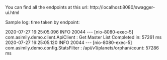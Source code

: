 You can find all the endpoints at this url: http://localhost:8080/swagger-ui.html

Sample log: time taken by endpoint:

2020-07-27 16:25:05.096  INFO 20044 --- [nio-8080-exec-5] com.asimily.demo.client.ApiClient        : Get Master List Completed in: 57261 ms
2020-07-27 16:25:05.120  INFO 20044 --- [nio-8080-exec-5] com.asimily.demo.config.StatsFilter      : /api/v1/planets/orphan/count: 57286 ms 